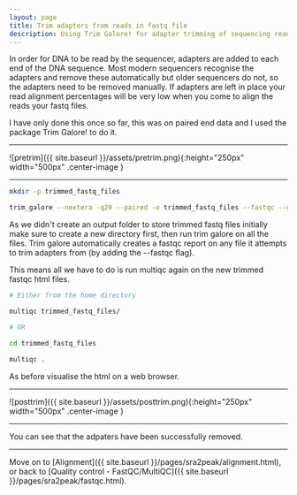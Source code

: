 ```yaml
---
layout: page
title: Trim adapters from reads in fastq file
description: Using Trim Galore! for adapter trimming of sequencing reads
---
```


In order for DNA to be read by the sequencer, adapters are added to each end of the DNA sequence. Most 
modern sequencers recognise the adapters and remove these automatically but older sequencers do not, so
the adapters need to be removed manually. If adapters are left in place your read alignment percentages 
will be very low when you come to align the reads your fastq files.

I have only done this once so far, this was on  paired end data and I used the package Trim Galore! to 
do it.

***

![pretrim]({{ site.baseurl }}/assets/pretrim.png){:height="250px" width="500px" .center-image }

***

~~~bash
mkdir -p trimmed_fastq_files

trim_galore --nextera -q20 --paired -o trimmed_fastq_files --fastqc --gzip sample1_R1.fastq.gz sample1_R2.fastq.gz
~~~

As we didn't create an output folder to store trimmed fastq files initially make sure to create a new 
directory first, then run trim galore on all the files. Trim galore automatically creates a fastqc 
report on any file it attempts to trim adapters from (by adding the --fastqc flag). 

This means all we have to do is run multiqc again on the new trimmed fastqc html files.

~~~bash
# Either from the home directory

multiqc trimmed_fastq_files/

# OR 

cd trimmed_fastq_files

multiqc .
~~~

As before visualise the html on a web browser.  
 

***

![posttrim]({{ site.baseurl }}/assets/posttrim.png){:height="250px" width="500px" .center-image }

***

You can see that the adpaters have been successfully removed.

***

Move on to [Alignment]({{ site.baseurl }}/pages/sra2peak/alignment.html), or back
to [Quality control - FastQC/MultiQC]({{ site.baseurl }}/pages/sra2peak/fastqc.html).
